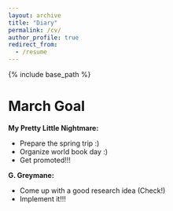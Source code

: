```yaml
---
layout: archive
title: "Diary"
permalink: /cv/
author_profile: true
redirect_from:
  - /resume
---
```


{% include base_path %}

March Goal
======

**My Pretty Little Nightmare:**

- Prepare the spring trip :)    
- Organize world book day :)     
- Get promoted!!!   

**G. Greymane:**

- Come up with a good research idea (Check!)    
- Implement it!!!
